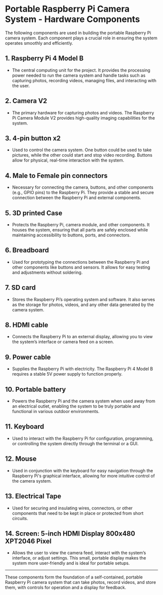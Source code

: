 # Portable Raspberry Pi Camera System - Hardware Components

The following components are used in building the portable Raspberry Pi camera system. Each component plays a crucial role in ensuring the system operates smoothly and efficiently.

## 1. **Raspberry Pi 4 Model B**
   - The central computing unit for the project. It provides the processing power needed to run the camera system and handle tasks such as capturing photos, recording videos, managing files, and interacting with the user.

## 2. **Camera V2**
   - The primary hardware for capturing photos and videos. The Raspberry Pi Camera Module V2 provides high-quality imaging capabilities for the system.

## 3. **4-pin button x2**
   - Used to control the camera system. One button could be used to take pictures, while the other could start and stop video recording. Buttons allow for physical, real-time interaction with the system.

## 4. **Male to Female pin connectors**
   - Necessary for connecting the camera, buttons, and other components (e.g., GPIO pins) to the Raspberry Pi. They provide a stable and secure connection between the Raspberry Pi and external components.

## 5. **3D printed Case**
   - Protects the Raspberry Pi, camera module, and other components. It houses the system, ensuring that all parts are safely enclosed while maintaining accessibility to buttons, ports, and connectors.

## 6. **Breadboard**
   - Used for prototyping the connections between the Raspberry Pi and other components like buttons and sensors. It allows for easy testing and adjustments without soldering.

## 7. **SD card**
   - Stores the Raspberry Pi’s operating system and software. It also serves as the storage for photos, videos, and any other data generated by the camera system.

## 8. **HDMI cable**
   - Connects the Raspberry Pi to an external display, allowing you to view the system’s interface or camera feed on a screen.

## 9. **Power cable**
   - Supplies the Raspberry Pi with electricity. The Raspberry Pi 4 Model B requires a stable 5V power supply to function properly.

## 10. **Portable battery**
   - Powers the Raspberry Pi and the camera system when used away from an electrical outlet, enabling the system to be truly portable and functional in various outdoor environments.

## 11. **Keyboard**
   - Used to interact with the Raspberry Pi for configuration, programming, or controlling the system directly through the terminal or a GUI.

## 12. **Mouse**
   - Used in conjunction with the keyboard for easy navigation through the Raspberry Pi's graphical interface, allowing for more intuitive control of the camera system.

## 13. **Electrical Tape**
   - Used for securing and insulating wires, connectors, or other components that need to be kept in place or protected from short circuits.

## 14. **Screen: 5-inch HDMI Display 800x480 XPT2046 Pixel**
   - Allows the user to view the camera feed, interact with the system’s interface, or adjust settings. This small, portable display makes the system more user-friendly and is ideal for portable setups.

---

These components form the foundation of a self-contained, portable Raspberry Pi camera system that can take photos, record videos, and store them, with controls for operation and a display for feedback.
